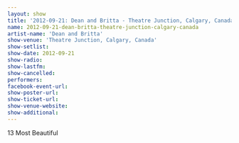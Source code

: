 ```yaml
---
layout: show
title: '2012-09-21: Dean and Britta - Theatre Junction, Calgary, Canada'
name: 2012-09-21-dean-britta-theatre-junction-calgary-canada
artist-name: 'Dean and Britta'
show-venue: 'Theatre Junction, Calgary, Canada'
show-setlist: 
show-date: 2012-09-21
show-radio: 
show-lastfm: 
show-cancelled: 
performers: 
facebook-event-url: 
show-poster-url: 
show-ticket-url: 
show-venue-website: 
show-additional: 
---
```


13 Most Beautiful